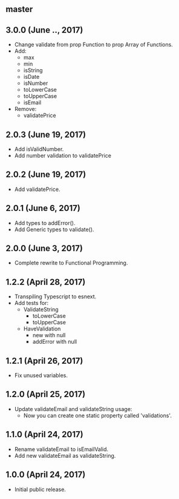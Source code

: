 ## master

## 3.0.0 (June .., 2017)

* Change validate from prop Function to prop Array of Functions.
* Add:
    - max
    - min
    - isString
    - isDate
    - isNumber
    - toLowerCase
    - toUpperCase
    - isEmail
* Remove:
    - validatePrice

## 2.0.3 (June 19, 2017)

* Add isValidNumber.
* Add number validation to validatePrice

## 2.0.2 (June 19, 2017)

* Add validatePrice.

## 2.0.1 (June 6, 2017)

* Add types to addError().
* Add Generic types to validate().

## 2.0.0 (June 3, 2017)

* Complete rewrite to Functional Programming.

## 1.2.2 (April 28, 2017)

* Transpiling Typescript to esnext.
* Add tests for:
    - ValidateString
        - toLowerCase
        - toUpperCase
    - HaveValidation
        - new with null
        - addError with null

## 1.2.1 (April 26, 2017)

* Fix unused variables.

## 1.2.0 (April 25, 2017)

* Update validateEmail and validateString usage:
    - Now you can create one static property called 'validations'.

## 1.1.0 (April 24, 2017)

* Rename validateEmail to isEmailValid.
* Add new validateEmail as validateString.

## 1.0.0 (April 24, 2017)

* Initial public release.
